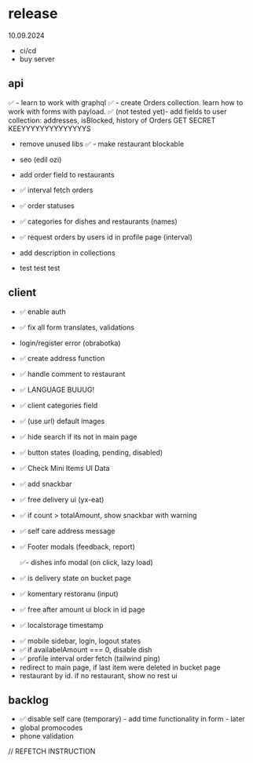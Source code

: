 # release

10.09.2024

- ci/cd
- buy server

## api

✅ - learn to work with graphql
✅ - create Orders collection. learn how to work with forms with payload.
✅ (not tested yet)- add fields to user collection: addresses, isBlocked, history of Orders
GET SECRET KEEYYYYYYYYYYYYYYS

- remove unused libs
  ✅ - make restaurant blockable

- seo (edil ozi)
- add order field to restaurants

<!-- - add filter orders in profile -->

- ✅ interval fetch orders
  <!-- - dish isChange flag -->

- ✅ order statuses

- ✅ categories for dishes and restaurants (names)
- ✅ request orders by users id in profile page (interval)
- add description in collections
<!-- ex: https://github.com/payloadcms/public-demo/blob/master/src/payload/collections/Media.ts -->

- test test test

## client

- ✅ enable auth
- ✅ fix all form translates, validations
- login/register error (obrabotka)

- ✅ create address function
- ✅ handle comment to restaurant

- ✅ LANGUAGE BUUUG!

- ✅ client categories field

- ✅ (use url) default images
- ✅ hide search if its not in main page
- ✅ button states (loading, pending, disabled)
- ✅ Check Mini Items UI Data
- ✅ add snackbar
- ✅ free delivery ui (yx-eat)
  <!-- - add filter ui in profile -->
- ✅ if count > totalAmount, show snackbar with warning
- ✅ self care address message
- ✅ Footer modals (feedback, report)
  <!-- - profile page (with add/remove addresses) -->
  ✅- dishes info modal (on click, lazy load)
- ✅ is delivery state on bucket page
- ✅ komentary restoranu (input)
- ✅ free after amount ui block in id page
- ✅ localstorage timestamp
<!-- - bucket form submittion modal () -->
- ✅ mobile sidebar, login, logout states
- ✅ if availabelAmount === 0, disable dish
- ✅ profile interval order fetch (tailwind ping)
- redirect to main page, if last item were deleted in bucket page
- restaurant by id. if no restaurant, show no rest ui

## backlog

- ✅ disable self care (temporary) - add time functionality in form - later
- global promocodes
- phone validation

// REFETCH INSTRUCTION
